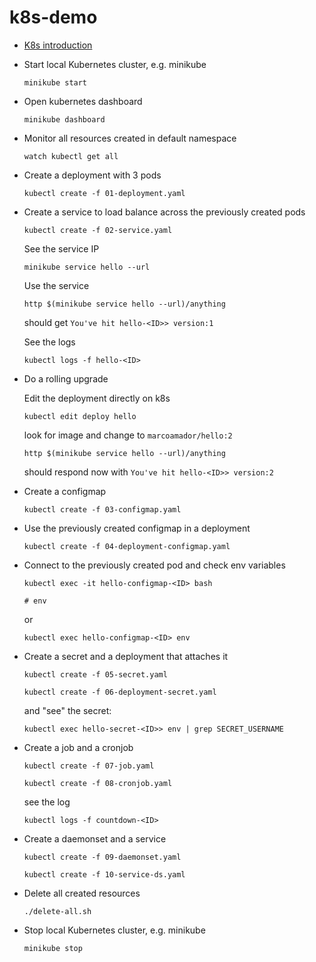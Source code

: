 # k8s-demo

  - [K8s introduction](https://docs.google.com/presentation/d/1WORoKAQ8fVSDGDADAE04f15uazCo9fgzFISuNhV3ay4/edit?usp=sharing)

-  Start local Kubernetes cluster, e.g. minikube

    `minikube start`

-  Open kubernetes dashboard

    `minikube dashboard`

-  Monitor all resources created in default namespace

    `watch kubectl get all`

-  Create a deployment with 3 pods

    `kubectl create -f 01-deployment.yaml`

-  Create a service to load balance across the previously created pods

    `kubectl create -f 02-service.yaml`
    
    See the service IP
    
    `minikube service hello --url`
    
    Use the service
    
    `http $(minikube service hello --url)/anything`
    
    should get `You've hit hello-<ID>> version:1`

    See the logs
    
    `kubectl logs -f hello-<ID>`
    
- Do a rolling upgrade

    Edit the deployment directly on k8s
    
    `kubectl edit deploy hello`
    
    look for image and change to `marcoamador/hello:2`
    
    `http $(minikube service hello --url)/anything`
    
    should respond now with `You've hit hello-<ID>> version:2`

-  Create a configmap

    `kubectl create -f 03-configmap.yaml`
    
-  Use the previously created configmap in a deployment

    `kubectl create -f 04-deployment-configmap.yaml`
    
- Connect to the previously created pod and check env variables

    `kubectl exec -it hello-configmap-<ID> bash`
    
    `# env`
    
    or
    
    `kubectl exec hello-configmap-<ID> env`
    
- Create a secret and a deployment that attaches it

    `kubectl create -f 05-secret.yaml`

    `kubectl create -f 06-deployment-secret.yaml`

    and "see" the secret:
    
    `kubectl exec hello-secret-<ID>> env | grep SECRET_USERNAME`
   
       
- Create a job and a cronjob

    `kubectl create -f 07-job.yaml`

    `kubectl create -f 08-cronjob.yaml`
 
    see the log
    
    `kubectl logs -f countdown-<ID>`
    
- Create a daemonset and a service

    `kubectl create -f 09-daemonset.yaml`

    `kubectl create -f 10-service-ds.yaml`


- Delete all created resources

    `./delete-all.sh`

- Stop local Kubernetes cluster, e.g. minikube

    `minikube stop`


